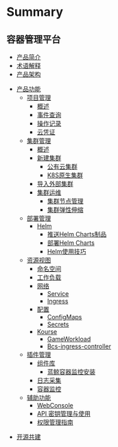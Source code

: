 # Summary

## 容器管理平台

* [产品简介](UserGuide/Overview.md)
* [术语解释](UserGuide/Term.md)
* [产品架构](UserGuide/Architecture.md)
<!-- * [快速入门](UserGuide/QuickStart.md) -->
* [产品功能]()
    * [项目管理]()
        * [概述](UserGuide/ProductFeatures/ProjectManager/ProjectManager.md)
        * [事件查询](UserGuide/ProductFeatures/ProjectManager/EventQuery.md)
        * [操作记录](UserGuide/ProductFeatures/ProjectManager/OperationLog.md)
        * [云凭证](UserGuide/ProductFeatures/ProjectManager/CloudToken.md)
    * [集群管理]()
        * [概述](UserGuide/ProductFeatures/ClusterManager/ClusterManager.md)
        * [新建集群]()
            * [公有云集群](UserGuide/ProductFeatures/ClusterManager/CreateCloudCluster.md)
            * [K8S原生集群](UserGuide/ProductFeatures/ClusterManager/CreateK8S.md)
        * [导入外部集群](UserGuide/ProductFeatures/ClusterManager/ImportCluster.md)
        * [集群运维]()
            * [集群节点管理](UserGuide/ProductFeatures/ClusterManager/Nodes.md)
            * [集群弹性伸缩](UserGuide/ProductFeatures/ClusterManager/CA.md)
    * [部署管理]()
        * [Helm]()
            * [推送Helm Charts制品](UserGuide/ProductFeatures/DeployManager/HelmCharts.md)
            * [部署Helm Charts](UserGuide/ProductFeatures/DeployManager/HelmReleases.md)
            * [Helm使用技巧](UserGuide/ProductFeatures/DeployManager/HelmTips.md)
    * [资源视图]()
        * [命名空间](UserGuide/ProductFeatures/Dashboard/Namespace.md)
        * [工作负载](UserGuide/ProductFeatures/Dashboard/Workload.md)
        * [网络]()
            * [Service](UserGuide/ProductFeatures/Dashboard/Service.md)
            * [Ingress](UserGuide/ProductFeatures/Dashboard/Ingress.md)
        * [配置]()
            * [ConfigMaps](UserGuide/ProductFeatures/Dashboard/ConfigMap.md)
            * [Secrets](UserGuide/ProductFeatures/Dashboard/Secret.md)
        * [Kourse]()
            * [GameWorkload](UserGuide/ProductFeatures/Dashboard/GameWorkload.md)
            * [Bcs-ingress-controller](UserGuide/ProductFeatures/Dashboard/BcsIngressController.md)
    * [插件管理]()
        * [组件库]()
            * [蓝鲸容器监控安装](UserGuide/ProductFeatures/AddOns/bk-monitor-operator.md)
        * [日志采集]()
        * [容器监控]()
    * [辅助功能]()
        * [WebConsole](UserGuide/ProductFeatures/Others/Webconsole.md)
        * [API 密钥管理与使用](UserGuide/ProductFeatures/Others/APIKeys.md)
        * [权限管理指南]()
<!-- * [场景案例]()
    * [小游戏部署](UserGuide/UserCase/MiniGame.md)
    * [容器日志管理](UserGuide/UserCase/Logging.md)
    * [容器监控管理](UserGuide/UserCase/Monitoring.md)
    * [弹性资源管理](UserGuide/UserCase/Autoscaler.md)
    * [工作负载管理](UserGuide/UserCase/Workload.md)
    * [容器网络管理](UserGuide/UserCase/Networking.md) -->
* [开源共建](https://github.com/TencentBlueking/bk-bcs)
